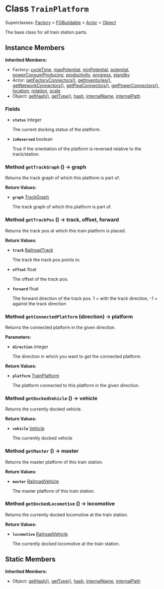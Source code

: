 # Class <code>TrainPlatform</code>

Superclasses: <a href="Factory.md">Factory</a> < <a href="FGBuildable.md">FGBuildable</a> < <a href="Actor.md">Actor</a> < <a href="Object.md">Object</a>

The base class for all train station parts.
## Instance Members
<b>Inherited Members:</b>
- Factory: <a href="Factory.md#cycleTime">cycleTime</a>, <a href="Factory.md#maxPotential">maxPotential</a>, <a href="Factory.md#minPotential">minPotential</a>, <a href="Factory.md#potential">potential</a>, <a href="Factory.md#powerConsumProducing">powerConsumProducing</a>, <a href="Factory.md#productivity">productivity</a>, <a href="Factory.md#progress">progress</a>, <a href="Factory.md#standby">standby</a>
- Actor: <a href="Actor.md#getFactoryConnectors">getFactoryConnectors()</a>, <a href="Actor.md#getInventories">getInventories()</a>, <a href="Actor.md#getNetworkConnectors">getNetworkConnectors()</a>, <a href="Actor.md#getPipeConnectors">getPipeConnectors()</a>, <a href="Actor.md#getPowerConnectors">getPowerConnectors()</a>, <a href="Actor.md#location">location</a>, <a href="Actor.md#rotation">rotation</a>, <a href="Actor.md#scale">scale</a>
- Object: <a href="Object.md#getHash">getHash()</a>, <a href="Object.md#getType">getType()</a>, <a href="Object.md#hash">hash</a>, <a href="Object.md#internalName">internalName</a>, <a href="Object.md#internalPath">internalPath</a>
### Fields
- <code><b>status</b></code> integer

  The current docking status of the platform.
- <code><b>isReversed</b></code> boolean

  True if the orientation of the platform is reversed relative to the track/station.
### Method <code>getTrackGraph</code> () → graph
Returns the track graph of which this platform is part of.


<b>Return Values:</b>

- <code><b>graph</b></code> <a href="../structs/TrackGraph.md">TrackGraph</a>

  The track graph of which this platform is part of.
### Method <code>getTrackPos</code> () → track, offset, forward
Returns the track pos at which this train platform is placed.


<b>Return Values:</b>

- <code><b>track</b></code> <a href="RailroadTrack.md">RailroadTrack</a>

  The track the track pos points to.
- <code><b>offset</b></code> float

  The offset of the track pos.
- <code><b>forward</b></code> float

  The forward direction of the track pos. 1 = with the track direction, -1 = against the track direction
### Method <code>getConnectedPlatform</code> (direction) → platform
Returns the connected platform in the given direction.

<b>Parameters:</b>

- <code><b>direction</b></code> integer

  The direction in which you want to get the connected platform.

<b>Return Values:</b>

- <code><b>platform</b></code> <a href="TrainPlatform.md">TrainPlatform</a>

  The platform connected to this platform in the given direction.
### Method <code>getDockedVehicle</code> () → vehicle
Returns the currently docked vehicle.


<b>Return Values:</b>

- <code><b>vehicle</b></code> <a href="Vehicle.md">Vehicle</a>

  The currently docked vehicle
### Method <code>getMaster</code> () → master
Returns the master platform of this train station.


<b>Return Values:</b>

- <code><b>master</b></code> <a href="RailroadVehicle.md">RailroadVehicle</a>

  The master platform of this train station.
### Method <code>getDockedLocomotive</code> () → locomotive
Returns the currently docked locomotive at the train station.


<b>Return Values:</b>

- <code><b>locomotive</b></code> <a href="RailroadVehicle.md">RailroadVehicle</a>

  The currently docked locomotive at the train station.
## Static Members
<b>Inherited Members:</b>
- Object: <a href="Object.md#getHash">getHash()</a>, <a href="Object.md#getType">getType()</a>, <a href="Object.md#hash">hash</a>, <a href="Object.md#internalName">internalName</a>, <a href="Object.md#internalPath">internalPath</a>